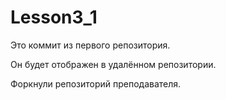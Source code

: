 # Lesson3_1

Это коммит из первого репозитория.

Он будет отображен в удалённом репозитории.

Форкнули репозиторий преподавателя.
